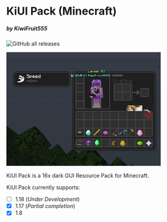 # KiUI Pack (Minecraft)
##### by KiwiFruit555

![GitHub all releases](https://img.shields.io/github/downloads/KiwiFruit555/Kiwis-Pack/total?color=8f33ff&label=Downloads&style=plastic)

![Preview](./preview.gif)

KiUI Pack is a 16x dark GUI Resource Pack for Minecraft.

KiUI Pack currently supports:

 - [ ] 1.18   (_Under Development_)
 - [x] 1.17   (_Partial completion_)
 - [x] 1.8

